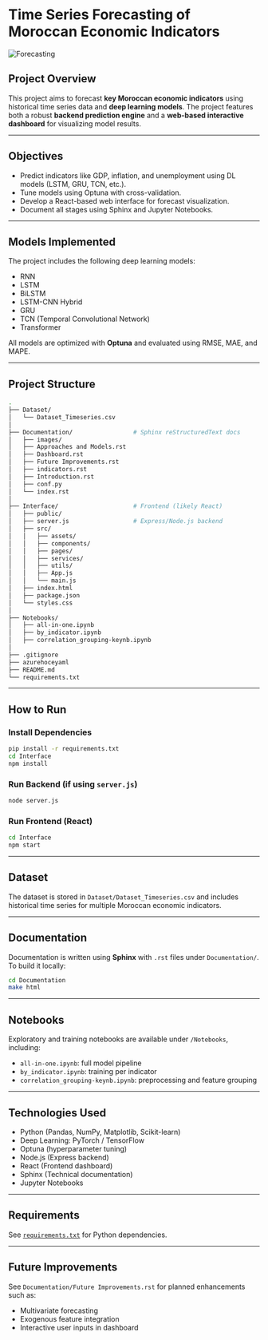 # Time Series Forecasting of Moroccan Economic Indicators

![Forecasting](Documentation/images/image11.jpg)

## Project Overview

This project aims to forecast **key Moroccan economic indicators** using historical time series data and **deep learning models**. The project features both a robust **backend prediction engine** and a **web-based interactive dashboard** for visualizing model results.

---

## Objectives

- Predict indicators like GDP, inflation, and unemployment using DL models (LSTM, GRU, TCN, etc.).
- Tune models using Optuna with cross-validation.
- Develop a React-based web interface for forecast visualization.
- Document all stages using Sphinx and Jupyter Notebooks.

---

## Models Implemented

The project includes the following deep learning models:

- RNN
- LSTM
- BiLSTM
- LSTM-CNN Hybrid
- GRU
- TCN (Temporal Convolutional Network)
- Transformer

All models are optimized with **Optuna** and evaluated using RMSE, MAE, and MAPE.

---

## Project Structure

```bash
.
├── Dataset/
│   └── Dataset_Timeseries.csv
│
├── Documentation/                 # Sphinx reStructuredText docs
│   ├── images/
│   ├── Approaches and Models.rst
│   ├── Dashboard.rst
│   ├── Future Improvements.rst
│   ├── indicators.rst
│   ├── Introduction.rst
│   ├── conf.py
│   └── index.rst
│
├── Interface/                     # Frontend (likely React)
│   ├── public/
│   ├── server.js                  # Express/Node.js backend
│   ├── src/
│   │   ├── assets/
│   │   ├── components/
│   │   ├── pages/
│   │   ├── services/
│   │   ├── utils/
│   │   ├── App.js
│   │   └── main.js
│   ├── index.html
│   ├── package.json
│   └── styles.css
│
├── Notebooks/
│   ├── all-in-one.ipynb
│   ├── by_indicator.ipynb
│   ├── correlation_grouping-keynb.ipynb
│
├── .gitignore
├── azurehoceyaml
├── README.md
└── requirements.txt
```

---

## How to Run

### Install Dependencies

```bash
pip install -r requirements.txt
cd Interface
npm install
```

### Run Backend (if using `server.js`)

```bash
node server.js
```

### Run Frontend (React)

```bash
cd Interface
npm start
```

---

## Dataset

The dataset is stored in `Dataset/Dataset_Timeseries.csv` and includes historical time series for multiple Moroccan economic indicators.

---

## Documentation

Documentation is written using **Sphinx** with `.rst` files under `Documentation/`. To build it locally:

```bash
cd Documentation
make html
```

---

## Notebooks

Exploratory and training notebooks are available under `/Notebooks`, including:

- `all-in-one.ipynb`: full model pipeline
- `by_indicator.ipynb`: training per indicator
- `correlation_grouping-keynb.ipynb`: preprocessing and feature grouping

---

## Technologies Used

- Python (Pandas, NumPy, Matplotlib, Scikit-learn)
- Deep Learning: PyTorch / TensorFlow
- Optuna (hyperparameter tuning)
- Node.js (Express backend)
- React (Frontend dashboard)
- Sphinx (Technical documentation)
- Jupyter Notebooks

---

## Requirements

See [`requirements.txt`](./requirements.txt) for Python dependencies.

---

## Future Improvements

See `Documentation/Future Improvements.rst` for planned enhancements such as:

- Multivariate forecasting
- Exogenous feature integration
- Interactive user inputs in dashboard



